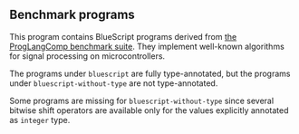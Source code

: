 ## Benchmark programs

This program contains BlueScript programs derived from 
[the ProgLangComp benchmark suite](https://github.com/ignasp/ProgLangComp_onESP32).
They implement well-known algorithms for signal processing on microcontrollers.

The programs under `bluescript` are fully type-annotated, but the programs under `bluescript-without-type` are not
type-annotated.

Some programs are missing for `bluescript-without-type` since several bitwise shift operators are available only for the values explicitly annotated as `integer` type.
